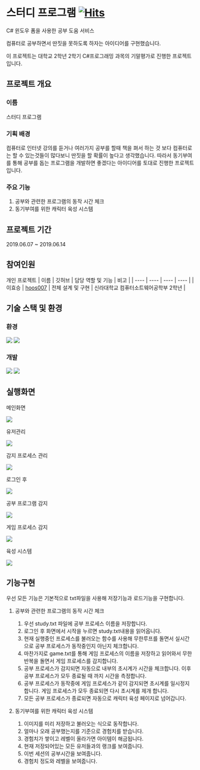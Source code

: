 # **스터디 프로그램** [![Hits](https://hits.seeyoufarm.com/api/count/incr/badge.svg?url=https%3A%2F%2Fgithub.com%2Fhoos007%2FUnivAssignment-StudyProgram&count_bg=%2379C83D&title_bg=%23555555&icon=&icon_color=%23E7E7E7&title=hits&edge_flat=false)](https://hits.seeyoufarm.com)
C# 윈도우 폼을 사용한 공부 도움 서비스

컴퓨터로 공부하면서 딴짓을 못하도록 하자는 아이디어를 구현했습니다.

이 프로젝트는 대학교 2학년 2학기 C#프로그래밍 과목의 기말평가로 진행한 프로젝트 입니다.
## 프로젝트 개요
### 이름
스터디 프로그램

### 기획 배경
컴퓨터로 인터넷 강의를 듣거나 여러가지 공부를 할때 책을 펴서 하는 것 보다 컴퓨터로는 할 수 있는것들이 많다보니 딴짓을 할 확률이 높다고 생각했습니다. 따라서 동기부여를 통해 공부를 돕는 프로그램을 개발하면 좋겠다는 아이디어를 토대로 진행한 프로젝트 입니다.

### 주요 기능
1. 공부와 관련한 프로그램의 동작 시간 체크
2. 동기부여를 위한 캐릭터 육성 시스템

## 프로젝트 기간
2019.06.07 ~ 2019.06.14

## 참여인원
개인 프로젝트
| 이름 | 깃허브 | 담당 역할 및 기능 | 비고 |
| ---- | ---- | ---- | ---- |
| 이효승 | [hoos007](https://github.com/hoos007) | 전체 설계 및 구현 | 신라대학교 컴퓨터소트웨어공학부 2학년 |

## 기술 스택 및 환경
### 환경
<img src="https://img.shields.io/badge/windows-0078D4?style=for-the-badge&logo=windows&logoColor=white"> <img src="https://img.shields.io/badge/.NET-512BD4?style=for-the-badge&logo=.net&logoColor=white">

### 개발
<img src="https://img.shields.io/badge/visual studio-5C2D91?style=for-the-badge&logo=visualstudio&logoColor=white"> <img src="https://img.shields.io/badge/C Sharp-239120?style=for-the-badge&logo=csharp&logoColor=white">

## 실행화면
메인화면

<img src="readme_img/메인 페이지.png">

유저관리

<img src="readme_img/유저관리.png">

감지 프로세스 관리

<img src="readme_img/감지 프로세스 관리.png">

로그인 후

<img src="readme_img/로그인 후.png">

공부 프로그램 감지

<img src="readme_img/공부 프로그램 감지.png">

게임 프로세스 감지

<img src="readme_img/게임 프로세스 감지.png">

육성 시스템

<img src="readme_img/육성 시스템.png">

## 기능구현
우선 모든 기능은 기본적으로 txt파일을 사용해 저장기능과 로드기능을 구현합니다.

1. 공부와 관련한 프로그램의 동작 시간 체크
    1. 우선 study.txt 파일에 공부 프로세스 이름을 저장합니다.
    2. 로그인 후 화면에서 시작을 누르면 study.txt내용을 읽어옵니다.
    3. 현재 실행중인 프로세스를 불러오는 함수를 사용해 무한루프를 돌면서 실시간으로 공부 프로세스가 동작중인지 아닌지 체크합니다.
    4. 마찬가지로 game.txt를 통해 게임 프로세스의 이름을 저장하고 읽어와서 무한 반복을 돌면서 게임 프로세스를 감지합니다.
    5. 공부 프로세스가 감지되면 자동으로 내부의 초시계가 시간을 체크합니다. 이후 공부 프로세스가 모두 종료될 때 까지 시간을 측정합니다.
    6. 공부 프로세스가 동작중에 게임 프로세스가 같이 감지되면 초시계를 일시정지합니다. 게임 프로세스가 모두 종료되면 다시 초시계를 제개 합니다.
    7. 모든 공부 프로세스가 종료되면 자동으로 캐릭터 육성 페이지로 넘어갑니다.

2. 동기부여를 위한 캐릭터 육성 시스템
    1. 이미지를 미리 저장하고 불러오는 식으로 동작합니다.
    2. 얼마나 오래 공부했는지를 기준으로 경험치를 받습니다.
    3. 경험치가 쌓이고 레벨이 올라가면 아이템이 해금됩니다.
    4. 현재 저장되어있는 모든 유저들과의 랭크를 보여줍니다.
    5. 이번 세션의 공부시간을 보여줍니다.
    6. 경험치 정도와 레벨을 보여줍니다.
